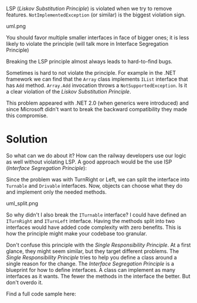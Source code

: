 LSP (_Liskov Substitution Principle_) is violated when we try to remove features. `NotImplementedException` (or similar) is the biggest violation sign.

uml.png

You should favor multiple smaller interfaces in face of bigger ones; it is less likely to violate the principle (will talk more in Interface Segregation Principle)

Breaking the LSP principle almost always leads to hard-to-find bugs.

Sometimes is hard to not violate the principle. For example in the .NET framework we can find that 
the `Array` class implements `IList` interface that has `Add` method. `Array.Add` invocation 
throws a `NotSupportedException`. Is it a clear violation of the _Liskov Substitution Principle_.

This problem appeared with .NET 2.0 (when generics were introduced) 
and since Microsoft didn't want to break the backward compatibility they made this compromise.

# Solution
So what can we do about it? How can the railway developers use our logic as well without violating LSP.
A good approach would be the use ISP (_Interface Segregation Principle_):

Since the problem was with TurnRight or Left, we can split the interface into `Turnable` and `Drivable` interfaces. 
Now, objects can choose what they do and implement only the needed methods.

uml_split.png

So why didn't I also break the `ITurnable` interface? I could have defined an `ITurnRight` and `ITurnLeft` interface. 
Having the methods split into two interfaces would have added code complexity with zero benefits. This is how the principle might make your codebase too granular. 

Don't confuse this principle with the _Single Responsibility Principle_. At a first glance, they might seem similar, but they target different problems. The _Single Responsibility Principle_ tries to help you define a class around a single reason for the change. The _Interface Segregation Principle_ is a blueprint for how to define interfaces. 
A class can implement as many interfaces as it wants. The fewer the methods in the interface the better. But don't overdo it. 

Find a full code sample here: 